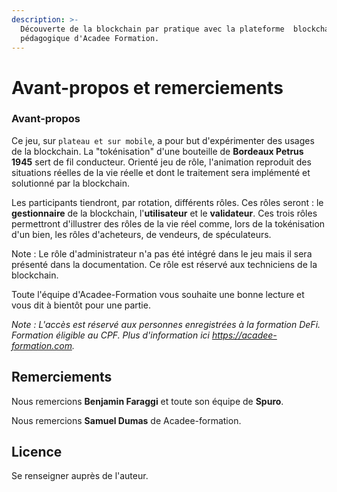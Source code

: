 ```yaml
---
description: >-
  Découverte de la blockchain par pratique avec la plateforme  blockchain
  pédagogique d'Acadee Formation.
---
```


# Avant-propos et remerciements

### Avant-propos

Ce jeu, sur `plateau et sur mobile`, a pour but d'expérimenter des usages de la blockchain. La "tokénisation" d'une bouteille de **Bordeaux Petrus 1945** sert de fil conducteur. Orienté jeu de rôle, l'animation reproduit des situations réelles de la vie réelle et dont le traitement sera implémenté et solutionné par la blockchain.

Les participants tiendront, par rotation, différents rôles. Ces rôles seront : le **gestionnaire** de la blockchain, l'**utilisateur** et le **validateur**. Ces trois rôles permettront d'illustrer des rôles de la vie réel comme, lors de la tokénisation d'un bien, les rôles d'acheteurs, de vendeurs, de spéculateurs.

Note : Le rôle d'administrateur n'a pas été intégré dans le jeu mais il sera présenté dans la documentation. Ce rôle est réservé aux techniciens de la blockchain.

Toute l'équipe d'Acadee-Formation vous souhaite une bonne lecture et vous dit à bientôt pour une partie.

_Note : L'accès est réservé aux personnes enregistrées à la formation DeFi. Formation éligible au CPF. Plus d'information ici_ [_https://acadee-formation.com_](https://acadee-formation.com)_._

## Remerciements

Nous remercions **Benjamin Faraggi** et toute son équipe de **Spuro**.

Nous remercions **Samuel Dumas** de Acadee-formation.

## Licence

Se renseigner auprès de l'auteur.
